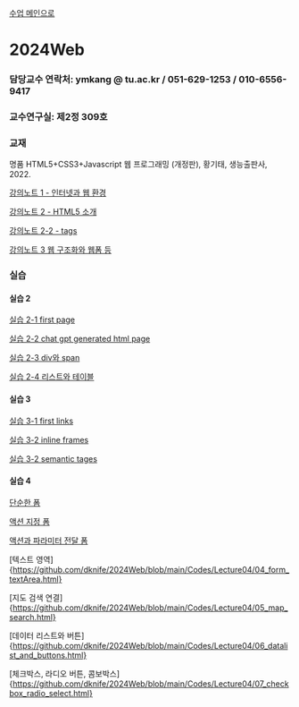 [수업 메인으로](https://github.com/dknife/dknife.github.io/wiki/Lecture_Homepage)

# 2024Web

### 담당교수 연락처: ymkang @ tu.ac.kr / 051-629-1253 / 010-6556-9417

### 교수연구실: 제2정 309호

### 교재

명품 HTML5+CSS3+Javascript 웹 프로그래밍 (개정판), 황기태, 생능출판사, 2022.

[강의노트 1 - 인터넷과 웹 환경](https://github.com/dknife/2024Web/raw/main/LectureNotes/%EC%9B%B9%20%ED%94%84%EB%A1%9C%EA%B7%B8%EB%9E%98%EB%B0%8D%20%EA%B0%95%EC%9D%98%EB%85%B8%ED%8A%B8%201.pdf)

[강의노트 2 - HTML5 소개](https://github.com/dknife/2024Web/raw/main/LectureNotes/%EA%B0%95%EC%9D%98%EB%85%B8%ED%8A%B82_HTML%EA%B8%B0%EC%B4%88.pdf)

[강의노트 2-2 - tags](https://github.com/dknife/2024Web/raw/main/LectureNotes/%EA%B0%95%EC%9D%98%EB%85%B8%ED%8A%B82_2_Tags.pdf)

[강의노트 3 웹 구조화와 웹폼 등](https://github.com/dknife/2024Web/raw/main/LectureNotes/%EA%B0%95%EC%9D%98%EB%85%B8%ED%8A%B83_Semantics_Forms.pdf)

### 실습

#### 실습 2 

[실습 2-1 first page](https://github.com/dknife/2024Web/blob/main/Codes/Lecture02/L2_01_firstPage.html)

[실습 2-2 chat gpt generated html page](https://github.com/dknife/2024Web/blob/main/Codes/Lecture02/L2_02_CHATGPT_page.html)

[실습 2-3 div와 span](https://github.com/dknife/2024Web/blob/main/Codes/Lecture02/L2_03_DivAndSpan.html)

[실습 2-4 리스트와 테이블](https://github.com/dknife/2024Web/blob/main/Codes/Lecture02/L2_04_list.html)


#### 실습 3

[실습 3-1 first links](https://github.com/dknife/2024Web/blob/main/Codes/Lecture3/firstLink.html)

[실습 3-2 inline frames](https://github.com/dknife/2024Web/tree/main/Codes/Lecture3/frames)

[실습 3-2 semantic tages](https://github.com/dknife/2024Web/tree/main/Codes/Lecture3/semanticTags)

#### 실습 4

[단순한 폼](https://github.com/dknife/2024Web/blob/main/Codes/Lecture04/01_form.html)

[액션 지정 폼](https://github.com/dknife/2024Web/blob/main/Codes/Lecture04/02_form_action.html)

[액션과 파라미터 전달 폼](https://github.com/dknife/2024Web/blob/main/Codes/Lecture04/03_form_action_with_parameters.html)

[텍스트 영역]{https://github.com/dknife/2024Web/blob/main/Codes/Lecture04/04_form_textArea.html}

[지도 검색 연결]{https://github.com/dknife/2024Web/blob/main/Codes/Lecture04/05_map_search.html}

[데이터 리스트와 버튼]{https://github.com/dknife/2024Web/blob/main/Codes/Lecture04/06_datalist_and_buttons.html}

[체크박스, 라디오 버튼, 콤보박스]{https://github.com/dknife/2024Web/blob/main/Codes/Lecture04/07_checkbox_radio_select.html}
